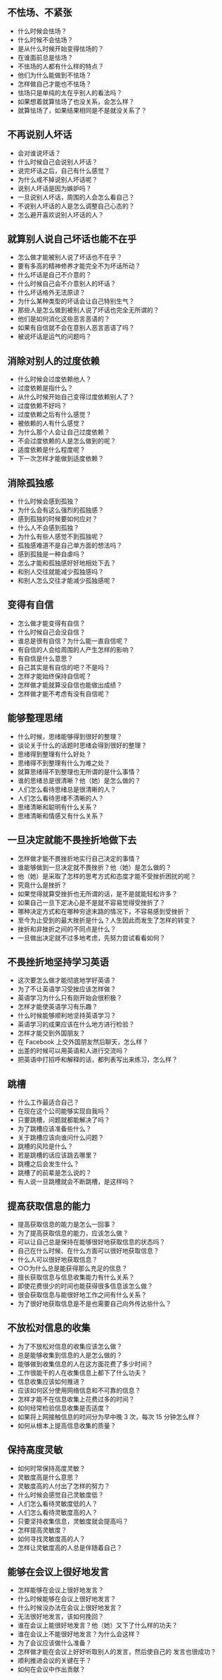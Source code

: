 ## 不怯场、不紧张<br>
+ 什么时候会怯场？
+ 什么时候不会怯场？
+ 是从什么时候开始变得怯场的？
+ 在谁面前总是怯场？
+ 不怯场的人都有什么样的特点？
+ 他们为什么能做到不怯场？
+ 怎样做自己才能也不怯场？
+ 怯场只是单纯的太在乎别人的看法吗？
+ 如果想着就算怯场了也没关系，会怎么样？
+ 就算怯场了，如果结果相同是不是就没关系了？

## 不再说别人坏话<br>
+ 会对谁说坏话？
+ 什么时候自己会说别人坏话？
+ 说完坏话之后，自己有什么感觉？
+ 为什么戒不掉说别人坏话呢？
+ 说别人坏话是因为嫉妒吗？
+ 一旦说别人坏话，周围的人会怎么看自己？
+ 不说别人坏话的人是怎么调整自己心态的？
+ 怎么避开喜欢说别人坏话的人？

## 就算别人说自己坏话也能不在乎<br>
+ 怎么做才能被别人说了坏话也不在乎？
+ 要有多高的精神修养才能完全不为坏话所动？
+ 什么坏话是自己不介意的？
+ 什么时候自己会不介意别人的坏话？
+ 什么坏话格外无法原谅？
+ 为什么某种类型的坏话会让自己特别生气？
+ 那些人是怎么做到被别人说了坏话也完全无所谓的？
+ 他们是如何消化这些恶言恶语的？
+ 如果有自信就不会在意别人恶言恶语了吗？
+ 被说坏话是运气的问题吗？

## 消除对别人的过度依赖<br>
+ 什么时候会过度依赖他人？
+ 过度依赖是指什么？
+ 从什么时候开始自己变得过度依赖别人了？
+ 过度依赖不好吗？
+ 过度依赖之后有什么感觉？
+ 被依赖的人有什么感觉？
+ 为什么那个人会让自己过度依赖？
+ 不会过度依赖的人是怎么做到的呢？
+ 适度依赖是什么程度呢？
+ 下一次怎样才能做到适度依赖？

## 消除孤独感<br>
+ 什么时候会感到孤独？
+ 为什么会有这么强烈的孤独感？
+ 感到孤独的时候要如何应对？
+ 什么人不会感到孤独？
+ 为什么有些人感觉不到孤独呢？
+ 孤独感难道不是自己单方面的想法吗？
+ 感到孤独是一种自虐吗？
+ 怎么才能和孤独感好好地相处下去？
+ 和别人交往就能减少孤独感吗？
+ 和别人怎么交往才能减少孤独感呢？

## 变得有自信<br>
+ 怎么做才能变得有自信？
+ 什么时候自己会没自信？
+ 谁总是很有自信？为什么能一直自信呢？
+ 有自信的人会给周围的人产生怎样的影响？
+ 有自信是什么意思？
+ 自己其实是有自信的吧？不是吗？
+ 怎样才能始终保持自信呢？
+ 怎样做才能就算没自信也能做出成绩？
+ 怎样做才能不考虑有没有自信呢？

## 能够整理思绪<br>
+ 什么时候，思绪能够得到很好的整理？
+ 谈论关于什么的话题时思绪会得到很好的整理？
+ 思绪得到整理有什么好处？
+ 思绪得不到整理有什么为难之处？
+ 就算思绪得不到整理也无所谓的是什么事情？
+ 谁的思绪总是很清晰？他（她）是怎么做的？
+ 人们怎么看待思绪总是很清晰的人？
+ 人们怎么看待思绪不清晰的人？
+ 思绪清晰和聪明有什么关系？
+ 思绪清晰和情感又有什么关系？

## 一旦决定就能不畏挫折地做下去<br>
+ 怎样做才能不畏挫折地实行自己决定的事情？
+ 谁能够做到一旦决定就不畏挫折？他（她）是怎么做的？
+ 他（她）是采取了怎样的思考方式和态度才能不受挫折困扰的呢？
+ 究竟什么是挫折？
+ 如果觉得就算受挫折也无所谓的话，是不是就能轻松许多？
+ 如果自己一旦下定决心是不是就不容易觉得受挫折了？
+ 哪种决定方式和在哪种穷途末路的情况下，不容易感到受挫折？
+ 至今为止受到的最大挫折是什么？人生因此而发生了怎样的转变？
+ 挫折和非挫折之间的不同点是什么？
+ 一旦做出决定就不过多地考虑，先努力尝试看看如何？

## 不畏挫折地坚持学习英语<br>
+ 这次要怎么做才能彻底地学好英语？
+ 为了不让英语学习受挫应该怎样做？
+ 英语学习为什么只有刚开始会很积极？
+ 怎样才能使英语学习有乐趣？
+ 什么时候能够顺利地坚持英语学习？
+ 英语学习的成果应该在什么地方进行检验？
+ 怎样才能交到外国朋友？
+ 在 Facebook 上交外国朋友然后聊天，怎么样？
+ 出差的时候可以用英语和人进行交流吗？
+ 把英语中打招呼和解释的话，都列表写出来练习，怎么样？

## 跳槽<br>
+ 什么工作最适合自己？
+ 在现在这个公司能够实现自我吗？
+ 只要跳槽，问题就都能解决了吗？
+ 为了跳槽应该准备些什么？
+ 关于跳槽应该向谁问什么问题？
+ 跳槽的风险是什么？
+ 若是跳槽的话应该跳去哪里？
+ 跳槽之后会发生什么？
+ 跳槽了的前辈是怎么说的？
+ 有人说一旦跳槽就会不断跳槽，是这样吗？

## 提高获取信息的能力<br>
+ 提高获取信息的能力是怎么一回事？
+ 为了提高获取信息的能力，应该怎么做？
+ 可以让自己总是保持在能够很好地获取信息的状态吗？
+ 自己在什么时候、在什么方面可以很好地获取信息？
+ 什么人可以很好地获取信息？
+ ○○为什么总是能获得那么充足的信息？
+ 擅长获取信息与信息收集能力有什么关系？
+ 即使花费很少的时间也能获得很多信息该怎么做？
+ 很会获取信息与能很好地工作之间有什么关系？
+ 为了很好地获取信息是不是也需要自己向外传达些什么？

## 不放松对信息的收集<br>
+ 为了不放松对信息的收集应该怎么做？
+ 总是能够收集到信息的人是怎么做的？
+ 能够做到收集信息的人在这方面花费了多少时间？
+ 工作很能干的人在收集信息上都下了什么功夫？
+ 信息收集应该如何推进？
+ 应该如何区分使用网络信息和不可靠的信息？
+ 怎样才能不在信息收集上花费过多的时间？
+ 如何经常检验信息收集是否适度？
+ 如果将上网接触信息的时间分为早中晚 3 次，每次 15 分钟怎么样？
+ 如何从根本上提高信息收集的质量？

## 保持高度灵敏<br>
+ 如何时常保持高度灵敏？
+ 灵敏度高是什么意思？
+ 灵敏度高的人付出了怎样的努力？
+ 什么时候会感觉自己灵敏度低？
+ 人们怎么看待灵敏度低的人？
+ 人们怎么看待灵敏度高的人？
+ 只要坚持收集信息，灵敏度就会提高吗？
+ 怎样提高灵敏度？
+ 如何寻找灵敏度高的人？
+ 怎样让灵敏度高的人总是伴随着自己？

## 能够在会议上很好地发言<br>
+ 怎样能够在会议上很好地发言？
+ 什么时候能够在会议上很好地发言？
+ 什么时候没办法在会议上很好地发言？
+ 无法很好地发言，该如何挽回？
+ 谁在会议上能很好地发言？他（她）又下了什么样的功夫？
+ 谁在会议上不能很好地发言？为什么会这样？
+ 为了会议应该做什么准备？
+ 怎样做才能在会议上好好听取别人的发言，然后使自己的
	发言也很成功？
+ 顺利推进会议的关键在于？
+ 如何在会议中作出贡献？